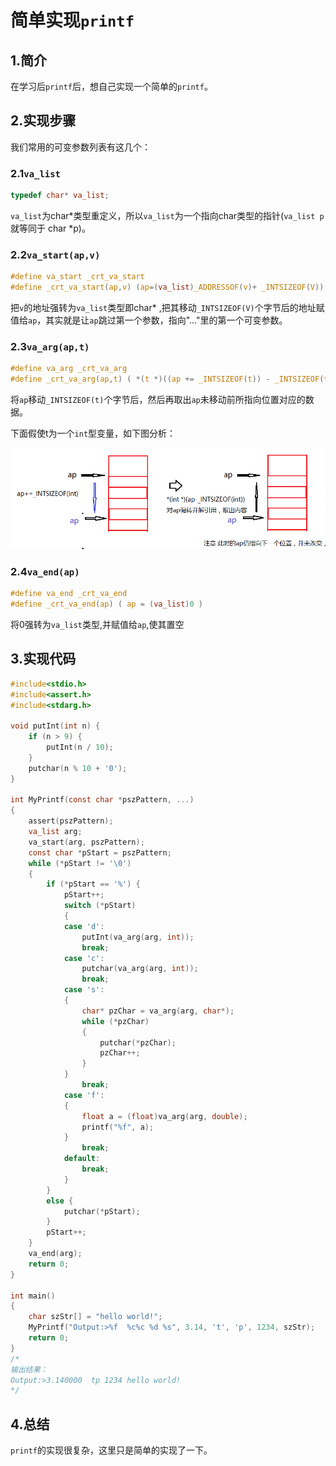 # 简单实现`printf`

## 1.简介

在学习后`printf`后，想自己实现一个简单的`printf`。

## 2.实现步骤

我们常用的可变参数列表有这几个：

### 2.1`va_list`

```c
typedef char* va_list; 
```

`va_list`为char\*类型重定义，所以`va_list`为一个指向char类型的指针(`va_list p`就等同于 char \*p)。

### 2.2`va_start(ap,v)`

```c
#define va_start _crt_va_start
#define _crt_va_start(ap,v) (ap=(va_list)_ADDRESSOF(v)+ _INTSIZEOF(V))
```

把`v`的地址强转为`va_list`类型即char\* ,把其移动`_INTSIZEOF(V)`个字节后的地址赋值给`ap`，其实就是让`ap`跳过第一个参数，指向"..."里的第一个可变参数。

### 2.3`va_arg(ap,t)`

```c
#define va_arg _crt_va_arg
#define _crt_va_arg(ap,t) ( *(t *)((ap += _INTSIZEOF(t)) - _INTSIZEOF(t)) )
```

将`ap`移动`_INTSIZEOF(t)`个字节后，然后再取出`ap`未移动前所指向位置对应的数据。

下面假使t为一个`int`型变量，如下图分析：

![img](./实现printf.assets/1272978-20171122173538774-669180204.png)

### 2.4`va_end(ap)`

```c
#define va_end _crt_va_end
#define _crt_va_end(ap) ( ap = (va_list)0 ) 
```

将0强转为`va_list`类型,并赋值给`ap`,使其置空

## 3.实现代码

```c
#include<stdio.h>
#include<assert.h>  
#include<stdarg.h>

void putInt(int n) {
    if (n > 9) {
        putInt(n / 10);
    }
    putchar(n % 10 + '0');
}

int MyPrintf(const char *pszPattern, ...)
{
    assert(pszPattern);
    va_list arg;
    va_start(arg, pszPattern);
    const char *pStart = pszPattern;
    while (*pStart != '\0')
    {
        if (*pStart == '%') {
            pStart++;
            switch (*pStart)
            {
            case 'd':
                putInt(va_arg(arg, int));
                break;
            case 'c':
                putchar(va_arg(arg, int));
                break;
            case 's':
            {
                char* pzChar = va_arg(arg, char*);
                while (*pzChar)
                {
                    putchar(*pzChar);
                    pzChar++;
                }
            }
                break;
            case 'f':
            {
                float a = (float)va_arg(arg, double);
                printf("%f", a);
            }
                break;
            default:
                break;
            }
        }
        else {
            putchar(*pStart);
        }
        pStart++;
    }
    va_end(arg);
    return 0;
}

int main()
{
    char szStr[] = "hello world!";
    MyPrintf("Output:>%f  %c%c %d %s", 3.14, 't', 'p', 1234, szStr);
    return 0;
}
/*
输出结果：
Output:>3.140000  tp 1234 hello world!
*/
```

## 4.总结

`printf`的实现很复杂，这里只是简单的实现了一下。
